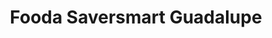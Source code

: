 ---
title: "Fooda Saversmart Guadalupe"
url: /cebu-city/fooda-saversmart-guadalupe/
shop: Supermarkt
---